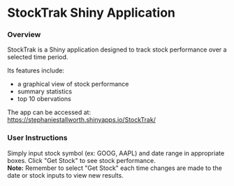 # StockTrak Shiny Application

### **Overview**

StockTrak is a Shiny application designed to track stock performance over a selected time period.   

Its features include:  
- a graphical view of stock performance  
- summary statistics  
- top 10 obervations  

The app can be accessed at: https://stephaniestallworth.shinyapps.io/StockTrak/

### **User Instructions**

Simply input stock symbol (ex: GOOG, AAPL) and date range in appropriate boxes. Click "Get Stock" to see stock performance.   
**Note:** Remember to select "Get Stock" each time changes are made to the date or stock inputs to view new results. 


